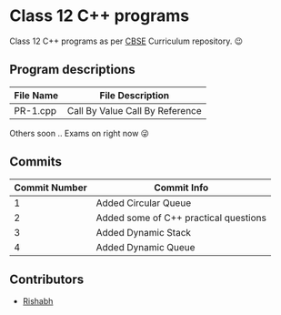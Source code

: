 # Class 12 C++ programs
Class 12 C++ programs as per [CBSE](http://cbse.nic.in/) Curriculum repository. :wink:

## Program descriptions
|File Name|File Description|
|---|---|
|PR-1.cpp|Call By Value Call By Reference|

Others soon .. Exams on right now 😜
## Commits
|Commit Number|Commit Info|
|---|---|
|1|Added Circular Queue|
|2|Added some of C++ practical questions|
|3|Added Dynamic Stack|
|4|Added Dynamic Queue|

## Contributors
- [Rishabh](https://rishabh3112.github.io/)
